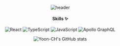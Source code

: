 <div align="center">

![header](https://capsule-render.vercel.app/api?type=waving&color=1e90ff&height=300&section=header&text=ChangHyun%20Yoon&fontSize=90&fontColor=ffffff&animation=fadeIn)
	
#### Skills ✨
	
![React](https://img.shields.io/badge/React-61DAFB.svg?style=for-the-badge&logo=react&logoColor=white)
![TypeScript](https://img.shields.io/badge/typescript-%23007ACC.svg?style=for-the-badge&logo=typescript&logoColor=white)
![JavaScript](https://img.shields.io/badge/javascript-%23323330.svg?style=for-the-badge&logo=javascript&logoColor=%23F7DF1E)
![Apollo GraphQL](https://img.shields.io/badge/ApolloGraphQL-311C87.svg?style=for-the-badge&logo=apollographql&logoColor=%2361DAFB)
</br>

![Yoon-CH's GitHub stats](https://github-readme-stats.vercel.app/api?username=Yoon-CH&theme=blue&show_icons=true)

<div/>
